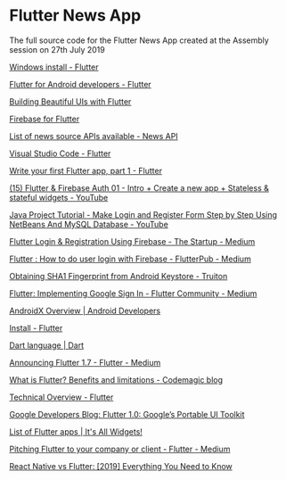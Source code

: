 # Flutter News App
The full source code for the Flutter News App created at the Assembly session on 27th July 2019

<A HREF="https://flutter.dev/docs/get-started/install/windows">Windows install - Flutter</A>

<A HREF="https://flutter.dev/docs/get-started/flutter-for/android-devs">Flutter for Android developers - Flutter</A>

<A HREF="https://codelabs.developers.google.com/codelabs/flutter/index.html?source=post_page---------------------------#0" >Building Beautiful UIs with Flutter</A>

<A HREF="https://codelabs.developers.google.com/codelabs/flutter-firebase/#0">Firebase for Flutter</A>

<A HREF="https://newsapi.org/sources">List of news source APIs available - News API</A>

<A HREF="https://flutter.dev/docs/development/tools/vs-code">Visual Studio Code - Flutter</A>

<A HREF="https://flutter.dev/docs/get-started/codelab">Write your first Flutter app, part 1 - Flutter</A>

<A HREF="https://www.youtube.com/watch?v=u_Lyx8KJWpg">(15) Flutter &amp; Firebase Auth 01 - Intro + Create a new app + Stateless &amp; stateful widgets - YouTube</A>

<A HREF="https://www.youtube.com/watch?v=3vauM7axnRs">Java Project Tutorial - Make Login and Register Form Step by Step Using NetBeans And MySQL Database - YouTube</A>

<A HREF="https://medium.com/swlh/flutter-login-registration-using-firebase-1bef34007b91" >Flutter Login &amp; Registration Using Firebase - The Startup - Medium</A>

<A HREF="https://medium.com/flutterpub/flutter-how-to-do-user-login-with-firebase-a6af760b14d5">Flutter : How to do user login with Firebase - FlutterPub - Medium</A>

<A HREF="https://www.truiton.com/2015/04/obtaining-sha1-fingerprint-android-keystore/">Obtaining SHA1 Fingerprint from Android Keystore - Truiton</A>

<A HREF="https://medium.com/flutter-community/flutter-implementing-google-sign-in-71888bca24ed">Flutter: Implementing Google Sign In - Flutter Community - Medium</A>

<A HREF="https://developer.android.com/jetpack/androidx">AndroidX Overview  |  Android Developers</A>

<A HREF="https://flutter.dev/docs/get-started/install">Install - Flutter</A>

<A HREF="https://dart.dev/guides/language">Dart language | Dart</A>

<A HREF="https://medium.com/flutter/announcing-flutter-1-7-9cab4f34eacf">Announcing Flutter 1.7 - Flutter - Medium</A>

<A HREF="https://blog.codemagic.io/what-is-flutter-benefits-and-limitations/">What is Flutter? Benefits and limitations - Codemagic blog</A>

<A HREF="https://flutter.dev/docs/resources/technical-overview">Technical Overview - Flutter</A>

<A HREF="https://developers.googleblog.com/2018/12/flutter-10-googles-portable-ui-toolkit.html">Google Developers Blog: Flutter 1.0: Google’s Portable UI Toolkit</A>

<A HREF="https://itsallwidgets.com/">List of Flutter apps | It&#39;s All Widgets!</A>

<A HREF="https://medium.com/flutter/https-medium-com-flutter-io-pitching-flutter-2d4f494e47d1">Pitching Flutter to your company or client - Flutter - Medium</A>

<A HREF="https://hackr.io/blog/react-native-vs-flutter">React Native vs Flutter: [2019] Everything You Need to Know</A>

